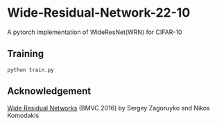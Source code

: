 # Wide-Residual-Network-22-10
A pytorch implementation of WideResNet(WRN) for CIFAR-10  
## Training
`python train.py`
## Acknowledgement
[Wide Residual Networks](https://arxiv.org/abs/1605.07146) (BMVC 2016) by Sergey Zagoruyko and Nikos Komodakis
